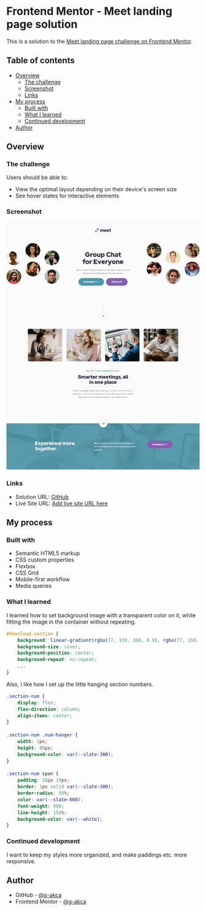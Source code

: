 # Frontend Mentor - Meet landing page solution

This is a solution to the [Meet landing page challenge on Frontend Mentor](https://www.frontendmentor.io/challenges/meet-landing-page-rbTDS6OUR).

## Table of contents

- [Overview](#overview)
  - [The challenge](#the-challenge)
  - [Screenshot](#screenshot)
  - [Links](#links)
- [My process](#my-process)
  - [Built with](#built-with)
  - [What I learned](#what-i-learned)
  - [Continued development](#continued-development)
- [Author](#author)

## Overview

### The challenge

Users should be able to:

- View the optimal layout depending on their device's screen size
- See hover states for interactive elements

### Screenshot

![](./assets/desktop_screenshot.png)

### Links

- Solution URL: [GitHub](https://github.com/g-akca/meet-landing-page)
- Live Site URL: [Add live site URL here](https://g-akca.github.io/meet-landing-page/)

## My process

### Built with

- Semantic HTML5 markup
- CSS custom properties
- Flexbox
- CSS Grid
- Mobile-first workflow
- Media queries

### What I learned

I learned how to set background image with a transparent color on it, while fitting the image in the container without repeating.

```css
#download-section {
    background: linear-gradient(rgba(77, 150, 168, 0.9), rgba(77, 150, 168, 0.9)), url(./assets/mobile/image-footer.jpg);
    background-size: cover;
    background-position: center;
    background-repeat: no-repeat;
    ...
}
```

Also, I like how I set up the little hanging section numbers.

```css
.section-num {
    display: flex;
    flex-direction: column;
    align-items: center;
}

.section-num .num-hanger {
    width: 1px;
    height: 80px;
    background-color: var(--slate-300);
}

.section-num span {
    padding: 16px 19px;
    border: 1px solid var(--slate-300);
    border-radius: 50%;
    color: var(--slate-600);
    font-weight: 900;
    line-height: 150%;
    background-color: var(--white);
}
```

### Continued development

I want to keep my styles more organized, and make paddings etc. more responsive.

## Author

- GitHub - [@g-akca](https://github.com/g-akca)
- Frontend Mentor - [@g-akca](https://www.frontendmentor.io/profile/g-akca)
